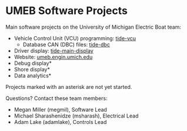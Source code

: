 # UMEB Software Projects

Main software projects on the University of Michigan Electric Boat team:
* Vehicle Control Unit (VCU) programming: [tide-vcu](https://github.com/uofmelectricboat/tide-vcu)
    * Database CAN (DBC) files: [tide-dbc](https://github.com/uofmelectricboat/tide-dbc)
* Driver display: [tide-main-display](https://github.com/uofmelectricboat/tide-main-display)
* Website: [umeb.engin.umich.edu](https://github.com/uofmelectricboat/umeb.engin.umich.edu)
* Debug display*
* Shore display*
* Data analytics*

Projects marked with an asterisk are not yet started.

Questions? Contact these team members:
* Megan Miller (megmil), Software Lead
* Michael Sharashenidze (msharash), Electrical Lead
* Adam Lake (adamlake), Controls Lead
